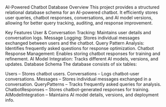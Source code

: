 AI-Powered Chatbot Database
Overview
This project provides a structured relational database schema for an AI-powered chatbot. It efficiently stores user queries, chatbot responses, conversations, and AI model versions, allowing for better query tracking, auditing, and response improvement.

Key Features
User & Conversation Tracking: Maintains user details and conversation logs.
Message Logging: Stores individual messages exchanged between users and the chatbot.
Query Pattern Analysis: Identifies frequently asked questions for response optimization.
Chatbot Response Management: Enables storing chatbot responses for training and refinement.
AI Model Integration: Tracks different AI models, versions, and updates.
Database Schema
The database consists of six tables:

Users – Stores chatbot users.
Conversations – Logs chatbot-user conversations.
Messages – Stores individual messages exchanged in a conversation.
QueryPatterns – Tracks frequently asked queries for analysis.
ChatbotResponses – Stores chatbot-generated responses for training.
AIModelIntegration – Maintains AI model details, versions, and deployment info.
